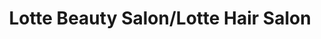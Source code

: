 ---
title: "Lotte Beauty Salon/Lotte Hair Salon"
url: /toronto/lotte-beauty-salon-lotte-hair-salon/
shop: hairdresser
---